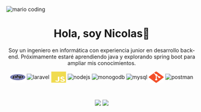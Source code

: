 ![mario coding](https://i.imgur.com/1ZvVkDc.gif)

<h1 align="center">Hola, soy Nicolas👋</h1>
<p align="center">
 Soy un ingeniero en informática con experiencia junior en desarrollo back-end. Próximamente estaré aprendiendo java y explorando spring boot para ampliar mis conocimientos.
</p>
<p align="center">
  <img align="center" alt="php" height="30" width="40" src="https://raw.githubusercontent.com/devicons/devicon/master/icons/php/php-original.svg">
  <img align="center" alt="laravel" height="30" width="40" src="https://cdn.worldvectorlogo.com/logos/laravel-2.svg">
  <img align="center" alt="Js" height="30" width="40" src="https://raw.githubusercontent.com/devicons/devicon/master/icons/javascript/javascript-plain.svg">
  <img align="center" alt="nodejs" height="30" width="40" src="https://cdn.worldvectorlogo.com/logos/nodejs-icon.svg">
  <img align="center" alt="monogodb" height="35" width="35" src="https://cdn.worldvectorlogo.com/logos/mongodb-icon-1.svg">
  <img align="center" alt="mysql" height="35" width="35" src="https://cdn.worldvectorlogo.com/logos/mysql-6.svg">
  <img align="center" alt="git" height="30" width="40" src="https://raw.githubusercontent.com/devicons/devicon/master/icons/git/git-original.svg">
 <img align="center" alt="postman" height="30" width="40" src="https://cdn.worldvectorlogo.com/logos/postman.svg">
</p><br>
<p align="center">
  <img height="150em" src="https://github-readme-stats.vercel.app/api?username=nicolasorrego&count_private=true&include_all_commits=true&show_icons=true&theme=transparent&hide_border=false&show_owner=true">
    <img height="150em" src="https://github-readme-stats.vercel.app/api/top-langs/?username=nicolasorrego&theme=transparent&hide_border=false&&layout=compact">
</p>




